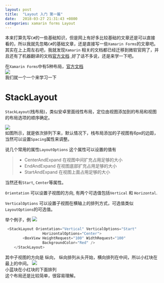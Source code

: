 ```yaml
---
layout: post
title:  "Layout 入门 第一篇"
date:   2018-03-27 21:31:43 +0800
categories: xamarin forms Layout  
---   
```

本来打算先写```C#```的一些基础知识，但是网上有好多比较基础的文章还是可以直接看的，所以我就先忽略```C#```的基础文章，还是直接写一些```Xamarin Forms```的文章吧。      
其实在上上周左右吧，我就发现```Xamarin``` 相关的文档都已经迁移到微软官网了，并且还有了机器翻译的文档[官方文档](https://docs.microsoft.com/zh-cn/xamarin/xamarin-forms/)  ,好了话不多说，还是来学一下吧。    

在```Xamarin Forms```中有5种布局，[官方文档](https://docs.microsoft.com/zh-cn/xamarin/xamarin-forms/user-interface/layouts/)   
![]({{site.url}}/images/layout/layouts-sml.png)    
我们就一个一个来学习一下

# StackLayout  

```StackLayout```(栈布局)，类似安卓里面线性布局，定位由视图添加到的布局和视图的布局选项的顺序确定。     
  
![]({{site.url}}/images/layout/stacklayout.png)     
如图所示，就是依次排列下来，默认情况下，栈布局添加的子视图有6px的边距，当然可以设置```Spacing```属性来调整。

说几个常用的属性```LayoutOptions``` 这个属性可以设置的值有
> * CenterAndExpand 在视图中间扩充占用足够的大小
> * EndAndExpand  在视图底部扩充占用足够的大小
> * StartAndExpand 在视图上面占用足够的大小      

当然还有```Start```, ```Center```等属性。     

```Orientation``` 可以设置子视图的方向, 有两个可选值包括```Vertical``` 和 ```Horizontal```.     

```VerticalOptions``` 可以设置子视图在横轴上的排列方式，可选值类似```LayoutOptions```的可选值。

举个例子，例
![]({{site.url}}/images/layout/sv.png)   

```C#
 <StackLayout Orientation="Vertical" VerticalOptions="Start" 
                 HorizontalOptions="Center">
        <BoxView HeightRequest="100" WidthRequest="100" 
                 BackgroundColor="Red" />
    </StackLayout>
```   
 
其中子视图的方向是 纵向， 纵向排列从头开始，横向排列在中间，所以小红块在最上的中间。 
![]({{site.url}}/images/layout/sv2.png)    
小蓝块在小红块的下面排列   
这个布局还是比较简单，很容易理解。
